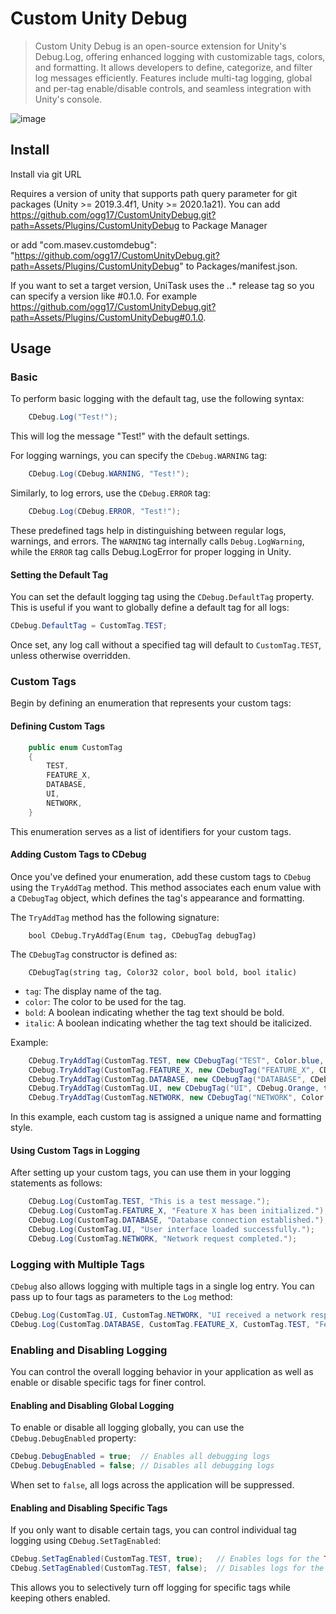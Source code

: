 # Custom Unity Debug
> Custom Unity Debug is an open-source extension for Unity's Debug.Log, offering enhanced logging with customizable tags, colors, and formatting. It allows developers to define, categorize, and filter log messages efficiently. Features include multi-tag logging, global and per-tag enable/disable controls, and seamless integration with Unity's console.

![image](https://github.com/user-attachments/assets/6575f530-011e-4e31-9bdc-e6e12e468336)

## Install
Install via git URL

Requires a version of unity that supports path query parameter for git packages (Unity >= 2019.3.4f1, Unity >= 2020.1a21). 
You can add https://github.com/ogg17/CustomUnityDebug.git?path=Assets/Plugins/CustomUnityDebug to Package Manager

or add "com.masev.customdebug": "https://github.com/ogg17/CustomUnityDebug.git?path=Assets/Plugins/CustomUnityDebug" to Packages/manifest.json.

If you want to set a target version, UniTask uses the *.*.* release tag so you can specify a version like #0.1.0. 
For example https://github.com/ogg17/CustomUnityDebug.git?path=Assets/Plugins/CustomUnityDebug#0.1.0.

## Usage

### Basic
To perform basic logging with the default tag, use the following syntax:

```csharp
    CDebug.Log("Test!");
```
This will log the message "Test!" with the default settings.

For logging warnings, you can specify the `CDebug.WARNING` tag:

```csharp
    CDebug.Log(CDebug.WARNING, "Test!");
```

Similarly, to log errors, use the `CDebug.ERROR` tag:

```csharp
    CDebug.Log(CDebug.ERROR, "Test!");
```
These predefined tags help in distinguishing between regular logs, warnings, and errors. The `WARNING` tag internally calls `Debug.LogWarning`, while the `ERROR` tag calls Debug.LogError for proper logging in Unity.
#### Setting the Default Tag

You can set the default logging tag using the `CDebug.DefaultTag` property. This is useful if you want to globally define a default tag for all logs:

```csharp
CDebug.DefaultTag = CustomTag.TEST;
```

Once set, any log call without a specified tag will default to `CustomTag.TEST`, unless otherwise overridden.

### Custom Tags

Begin by defining an enumeration that represents your custom tags:

#### Defining Custom Tags

```csharp
    public enum CustomTag
    {
        TEST,
        FEATURE_X,
        DATABASE,
        UI,
        NETWORK,
    }
```
This enumeration serves as a list of identifiers for your custom tags.

#### Adding Custom Tags to CDebug

Once you've defined your enumeration, add these custom tags to `CDebug` using the `TryAddTag` method. This method associates each enum value with a `CDebugTag` object, which defines the tag's appearance and formatting.

The `TryAddTag` method has the following signature:
```
    bool CDebug.TryAddTag(Enum tag, CDebugTag debugTag)
```

The `CDebugTag` constructor is defined as:
```
    CDebugTag(string tag, Color32 color, bool bold, bool italic)
```
* `tag`: The display name of the tag.
* `color`: The color to be used for the tag.
* `bold`: A boolean indicating whether the tag text should be bold.
* `italic`: A boolean indicating whether the tag text should be italicized.

Example:
```csharp
    CDebug.TryAddTag(CustomTag.TEST, new CDebugTag("TEST", Color.blue, false, false));
    CDebug.TryAddTag(CustomTag.FEATURE_X, new CDebugTag("FEATURE_X", CDebug.Pink, false, true));
    CDebug.TryAddTag(CustomTag.DATABASE, new CDebugTag("DATABASE", CDebug.WhiteGray, true, false));
    CDebug.TryAddTag(CustomTag.UI, new CDebugTag("UI", CDebug.Orange, true, true));
    CDebug.TryAddTag(CustomTag.NETWORK, new CDebugTag("NETWORK", Color.green, false, false));
```
In this example, each custom tag is assigned a unique name and formatting style.

#### Using Custom Tags in Logging

After setting up your custom tags, you can use them in your logging statements as follows:
```csharp
    CDebug.Log(CustomTag.TEST, "This is a test message.");
    CDebug.Log(CustomTag.FEATURE_X, "Feature X has been initialized.");
    CDebug.Log(CustomTag.DATABASE, "Database connection established.");
    CDebug.Log(CustomTag.UI, "User interface loaded successfully.");
    CDebug.Log(CustomTag.NETWORK, "Network request completed.");
```

### Logging with Multiple Tags

`CDebug` also allows logging with multiple tags in a single log entry. You can pass up to four tags as parameters to the `Log` method:
```csharp
CDebug.Log(CustomTag.UI, CustomTag.NETWORK, "UI received a network response.");
CDebug.Log(CustomTag.DATABASE, CustomTag.FEATURE_X, CustomTag.TEST, "Feature X is processing database test data.");
```

### Enabling and Disabling Logging

You can control the overall logging behavior in your application as well as enable or disable specific tags for finer control.

#### Enabling and Disabling Global Logging

To enable or disable all logging globally, you can use the `CDebug.DebugEnabled` property:

```csharp
CDebug.DebugEnabled = true;  // Enables all debugging logs
CDebug.DebugEnabled = false; // Disables all debugging logs
```

When set to `false`, all logs across the application will be suppressed.

#### Enabling and Disabling Specific Tags

If you only want to disable certain tags, you can control individual tag logging using `CDebug.SetTagEnabled`:

```csharp
CDebug.SetTagEnabled(CustomTag.TEST, true);   // Enables logs for the TEST tag
CDebug.SetTagEnabled(CustomTag.TEST, false);  // Disables logs for the TEST tag
```

This allows you to selectively turn off logging for specific tags while keeping others enabled.
